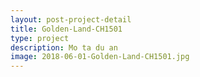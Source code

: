 ```yaml
---
layout: post-project-detail
title: Golden-Land-CH1501
type: project
description: Mo ta du an
image: 2018-06-01-Golden-Land-CH1501.jpg 
---
```

